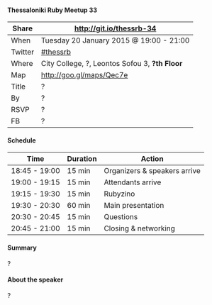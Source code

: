 #### Thessaloniki Ruby Meetup 33

Share   | http://git.io/thessrb-34
------- | ------------------------
When    | Tuesday 20 January 2015 @ 19:00 - 21:00
Twitter | [#thessrb](https://twitter.com/search?src=typd&q=%23thessrb)
Where   | City College, ?, Leontos Sofou 3, **?th Floor**
Map     | http://goo.gl/maps/Qec7e
Title   | ?
By      | ?
RSVP    | ?
FB      | ?

#### Schedule

Time          | Duration | Action
------------- | -------- | -----------------------------
18:45 - 19:00 | 15 min   | Organizers & speakers arrive
19:00 - 19:15 | 15 min   | Attendants arrive
19:15 - 19:30 | 15 min   | Rubyzino
19:30 - 20:30 | 60 min   | Main presentation
20:30 - 20:45 | 15 min   | Questions
20:45 - 21:00 | 15 min   | Closing & networking

#### Summary

?

#### About the speaker

?
